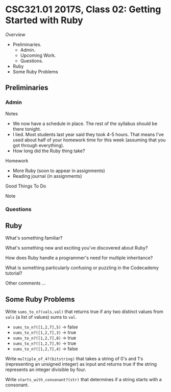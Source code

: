 CSC321.01 2017S, Class 02: Getting Started with Ruby
====================================================

_Overview_

* Preliminaries.
    * Admin.
    * Upcoming Work.
    * Questions.
* Ruby
* Some Ruby Problems

Preliminaries
-------------

### Admin

Notes

* We now have a schedule in place.  The rest of the syllabus should be
  there tonight.
* I lied.  Most students last year said they took 4-5 hours.  That
  means I've used about half of your homework time for this week
  (assuming that you got through everything).
* How long did the Ruby thing take?

Homework

* More Ruby (soon to appear in assignments)
* Reading journal (in assignments)

Good Things To Do

Note

### Questions

Ruby
----

What's something familiar?

What's something new and exciting you've discovered about Ruby?

How does Ruby handle a programmer's need for multiple inheritance?

What is something particularly confusing or puzzling in the Codecademy
tutorial?

Other comments ...

Some Ruby Problems
------------------

Write `sums_to_n?(vals,val)` that returns true if any two distinct
values from `vals` (a list of values) sums to `val`.

* `sums_to_n?([1,2,7],5)` -> false
* `sums_to_n?([1,2,7],3)` -> true
* `sums_to_n?([1,2,7],8)` -> true
* `sums_to_n?([1,2,7],9)` -> true
* `sums_to_n?([1,2,7],4)` -> false

Write `multiple_of_4?(bitstring)` that takes a string of 0's and 1's
(representing an unsigned integer) as input and returns true if the
string represents an integer divisible by four.

Write `starts_with_consonant?(str)` that determines if a string
starts with a consonant.
